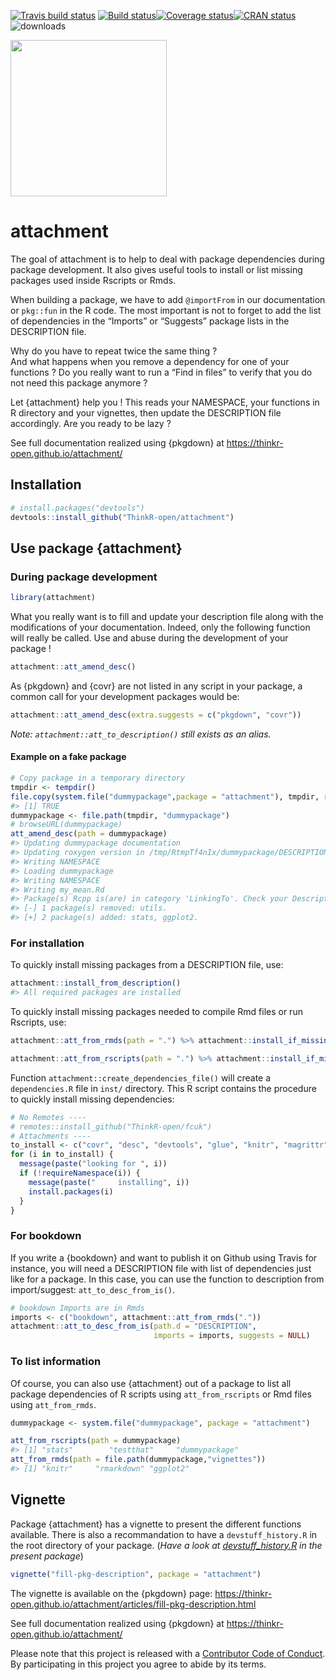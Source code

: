 
<!-- README.md is generated from README.Rmd. Please edit that file -->

<!-- badges: start -->

[![Travis build
status](https://travis-ci.org/ThinkR-open/attachment.svg?branch=master)](https://travis-ci.org/ThinkR-open/attachment)
[![Build
status](https://ci.appveyor.com/api/projects/status/4iwtrbg3hggr49d2/branch/master?svg=true)](https://ci.appveyor.com/project/statnmap/attachment-jb75k/branch/master)[![Coverage
status](https://codecov.io/gh/ThinkR-open/attachment/branch/master/graph/badge.svg)](https://codecov.io/github/ThinkR-open/attachment?branch=master)[![CRAN
status](https://www.r-pkg.org/badges/version/attachment)](https://cran.r-project.org/package=attachment)
![downloads](http://cranlogs.r-pkg.org/badges/attachment)
<!-- badges: end -->

<img src="https://raw.githubusercontent.com/ThinkR-open/attachment/master/img/attachment-hex-thinkr.png" width=250px>

# attachment

The goal of attachment is to help to deal with package dependencies
during package development. It also gives useful tools to install or
list missing packages used inside Rscripts or Rmds.

When building a package, we have to add `@importFrom` in our
documentation or `pkg::fun` in the R code. The most important is not to
forget to add the list of dependencies in the “Imports” or “Suggests”
package lists in the DESCRIPTION file.

Why do you have to repeat twice the same thing ?  
And what happens when you remove a dependency for one of your functions
? Do you really want to run a “Find in files” to verify that you do not
need this package anymore ?

Let {attachment} help you \! This reads your NAMESPACE, your functions
in R directory and your vignettes, then update the DESCRIPTION file
accordingly. Are you ready to be lazy ?

See full documentation realized using {pkgdown} at
<https://thinkr-open.github.io/attachment/>

## Installation

``` r
# install.packages("devtools")
devtools::install_github("ThinkR-open/attachment")
```

## Use package {attachment}

### During package development

``` r
library(attachment)
```

What you really want is to fill and update your description file along
with the modifications of your documentation. Indeed, only the following
function will really be called. Use and abuse during the development of
your package \!

``` r
attachment::att_amend_desc()
```

As {pkgdown} and {covr} are not listed in any script in your package, a
common call for your development packages would be:

``` r
attachment::att_amend_desc(extra.suggests = c("pkgdown", "covr"))
```

*Note: `attachment::att_to_description()` still exists as an alias.*

#### Example on a fake package

``` r
# Copy package in a temporary directory
tmpdir <- tempdir()
file.copy(system.file("dummypackage",package = "attachment"), tmpdir, recursive = TRUE)
#> [1] TRUE
dummypackage <- file.path(tmpdir, "dummypackage")
# browseURL(dummypackage)
att_amend_desc(path = dummypackage)
#> Updating dummypackage documentation
#> Updating roxygen version in /tmp/RtmpTf4nIx/dummypackage/DESCRIPTION
#> Writing NAMESPACE
#> Loading dummypackage
#> Writing NAMESPACE
#> Writing my_mean.Rd
#> Package(s) Rcpp is(are) in category 'LinkingTo'. Check your Description file to be sure it is really what you want.
#> [-] 1 package(s) removed: utils.
#> [+] 2 package(s) added: stats, ggplot2.
```

### For installation

To quickly install missing packages from a DESCRIPTION file, use:

``` r
attachment::install_from_description()
#> All required packages are installed
```

To quickly install missing packages needed to compile Rmd files or run
Rscripts,
use:

``` r
attachment::att_from_rmds(path = ".") %>% attachment::install_if_missing()

attachment::att_from_rscripts(path = ".") %>% attachment::install_if_missing()
```

Function `attachment::create_dependencies_file()` will create a
`dependencies.R` file in `inst/` directory. This R script contains the
procedure to quickly install missing dependencies:

``` r
# No Remotes ----
# remotes::install_github("ThinkR-open/fcuk")
# Attachments ----
to_install <- c("covr", "desc", "devtools", "glue", "knitr", "magrittr", "rmarkdown", "stats", "stringr", "testthat", "utils")
for (i in to_install) {
  message(paste("looking for ", i))
  if (!requireNamespace(i)) {
    message(paste("     installing", i))
    install.packages(i)
  }
}
```

### For bookdown

If you write a {bookdown} and want to publish it on Github using Travis
for instance, you will need a DESCRIPTION file with list of dependencies
just like for a package. In this case, you can use the function to
description from import/suggest: `att_to_desc_from_is()`.

``` r
# bookdown Imports are in Rmds
imports <- c("bookdown", attachment::att_from_rmds("."))
attachment::att_to_desc_from_is(path.d = "DESCRIPTION",
                                imports = imports, suggests = NULL)
```

### To list information

Of course, you can also use {attachment} out of a package to list all
package dependencies of R scripts using `att_from_rscripts` or Rmd files
using `att_from_rmds`.

``` r
dummypackage <- system.file("dummypackage", package = "attachment")

att_from_rscripts(path = dummypackage)
#> [1] "stats"        "testthat"     "dummypackage"
att_from_rmds(path = file.path(dummypackage,"vignettes"))
#> [1] "knitr"     "rmarkdown" "ggplot2"
```

## Vignette

Package {attachment} has a vignette to present the different functions
available. There is also a recommandation to have a `devstuff_history.R`
in the root directory of your package. (*Have a look at
[devstuff\_history.R](https://github.com/ThinkR-open/attachment/blob/master/devstuff_history.R)
in the present package*)

``` r
vignette("fill-pkg-description", package = "attachment")
```

The vignette is available on the {pkgdown} page:
<https://thinkr-open.github.io/attachment/articles/fill-pkg-description.html>

See full documentation realized using {pkgdown} at
<https://thinkr-open.github.io/attachment/>

Please note that this project is released with a [Contributor Code of
Conduct](CODE_OF_CONDUCT.md). By participating in this project you agree
to abide by its terms.
